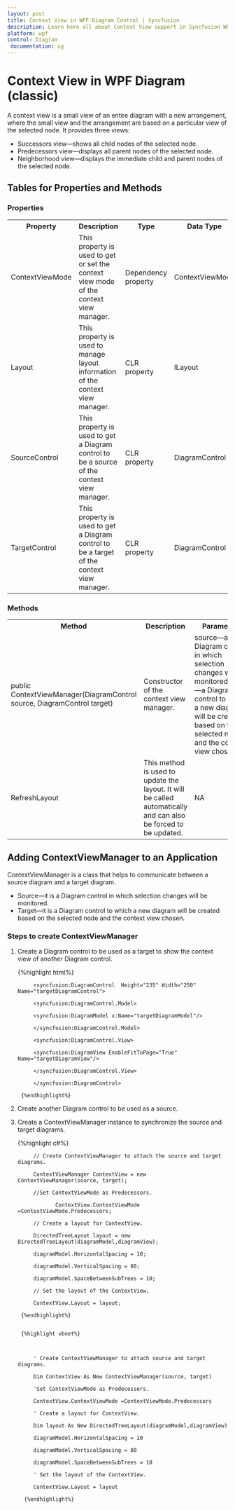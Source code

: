 ```yaml
---
layout: post
title: Context View in WPF Diagram Control | Syncfusion
description: Learn here all about Context View support in Syncfusion WPF Diagram (classic) control, its elements and more details.
platform: wpf
control: Diagram
 documentation: ug
---
```


# Context View in WPF Diagram (classic)

A context view is a small view of an entire diagram with a new arrangement, where the small view and the arrangement are based on a particular view of the selected node. It provides three views:

* Successors view—shows all child nodes of the selected node.
* Predecessors view—displays all parent nodes of the selected node.
* Neighborhood view—displays the immediate child and parent nodes of the selected node.

## Tables for Properties and Methods

### Properties



<table>
<tr>
<th>
Property </th><th>
Description </th><th>
Type </th><th>
Data Type </th></tr>
<tr>
<td>
ContextViewMode</td><td>
This property is used to get or set the context view mode of the context view manager.</td><td>
Dependency property</td><td>
ContextViewMode </td></tr>
<tr>
<td>
Layout </td><td>
This property is used to manage layout information of the context view manager.</td><td>
CLR property</td><td>
ILayout</td></tr>
<tr>
<td>
SourceControl</td><td>
This property is used to get a Diagram control to be a source of the context view manager.</td><td>
CLR property</td><td>
DiagramControl</td></tr>
<tr>
<td>
TargetControl</td><td>
This property is used to get a Diagram control to be a target of the context view manager.</td><td>
CLR property</td><td>
DiagramControl</td></tr>
</table>


### Methods



<table>
<tr>
<th>
Method </th><th>
Description </th><th>
Parameters </th><th>
Type </th></tr>
<tr>
<td>
public ContextViewManager(DiagramControl source, DiagramControl target)</td><td>
Constructor of the context view manager.</td><td>
source—a Diagram control in which selection changes will be monitored.target—a Diagram control to which a new diagram will be created based on the selected node and the context view chosen.</td><td>
In WPF </td></tr>
<tr>
<td>
RefreshLayout</td><td>
This method is used to update the layout. It will be called automatically and can also be forced to be updated.</td><td>
NA</td><td>
In WPF</td></tr>
</table>

## Adding ContextViewManager to an Application

ContextViewManager is a class that helps to communicate between a source diagram and a target diagram.

* Source—it is a Diagram control in which selection changes will be monitored.
* Target—it is a Diagram control to which a new diagram will be created based on the selected node and the context view chosen.  

### Steps to create ContextViewManager

1. Create a Diagram control to be used as a target to show the context view of another Diagram control.

   {%highlight html%}


			<syncfusion:DiagramControl  Height="235" Width="250"  Name="targetDiagramControl">

			<syncfusion:DiagramControl.Model>

			<syncfusion:DiagramModel x:Name="targetDiagramModel"/>

			</syncfusion:DiagramControl.Model>

			<syncfusion:DiagramControl.View>

			<syncfusion:DiagramView EnableFitToPage="True" Name="targetDiagramView"/>

			</syncfusion:DiagramControl.View>

			</syncfusion:DiagramControl>
			
		{%endhighlight%}





2. Create another Diagram control to be used as a source.

3. Create a ContextViewManager instance to synchronize the source and target diagrams.

    {%highlight c#%}


			// Create ContextViewManager to attach the source and target diagrams.

			ContextViewManager ContextView = new ContextViewManager(source, target);

			//Set ContextViewMode as Predecessors.

				   ContextView.ContextViewMode =ContextViewMode.Predecessors;

			// Create a layout for ContextView.

			DirectedTreeLayout layout = new DirectedTreeLayout(diagramModel,diagramView);

			diagramModel.HorizontalSpacing = 10;

			diagramModel.VerticalSpacing = 80;

			diagramModel.SpaceBetweenSubTrees = 10;

			// Set the layout of the ContextView.

			ContextView.Layout = layout;

        {%endhighlight%}

        
		{%highlight vbnet%}



			' Create ContextViewManager to attach source and target diagrams.

			Dim ContextView As New ContextViewManager(source, target)

			'Set ContextViewMode as Predecessors.

			ContextView.ContextViewMode =ContextViewMode.Predecessors

			' Create a layout for ContextView.

			Dim layout As New DirectedTreeLayout(diagramModel,diagramView)

			diagramModel.HorizontalSpacing = 10

			diagramModel.VerticalSpacing = 80

			diagramModel.SpaceBetweenSubTrees = 10

			' Set the layout of the ContextView.

			ContextView.Layout = layout

         {%endhighlight%}
   
